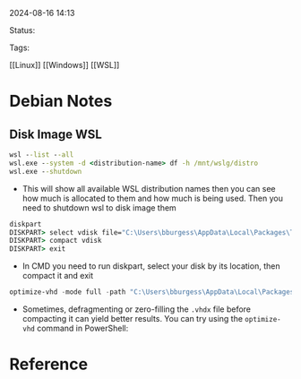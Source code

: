 
2024-08-16 14:13

Status:

Tags:

[[Linux]]
[[Windows]]
[[WSL]]
# Debian Notes

## Disk Image WSL

```cmd
wsl --list --all
wsl.exe --system -d <distribution-name> df -h /mnt/wslg/distro
wsl.exe --shutdown
```

- This will show all available WSL distribution names then you can see how much is allocated to them and how much is being used.  Then you need to shutdown wsl to disk image them
```cmd
diskpart
DISKPART> select vdisk file="C:\Users\bburgess\AppData\Local\Packages\TheDebianProject.DebianGNULinux_76v4gfsz19hv4\LocalState\ext4.vhdx"
DISKPART> compact vdisk
DISKPART> exit
```

- In CMD you need to run diskpart, select your disk by its location, then compact it and exit

```Powershell
optimize-vhd -mode full -path "C:\Users\bburgess\AppData\Local\Packages\TheDebianProject.DebianGNULinux_76v4gfsz19hv4\LocalState\ext4.vhdx"
```

- Sometimes, defragmenting or zero-filling the `.vhdx` file before compacting it can yield better results. You can try using the `optimize-vhd` command in PowerShell:
# Reference

